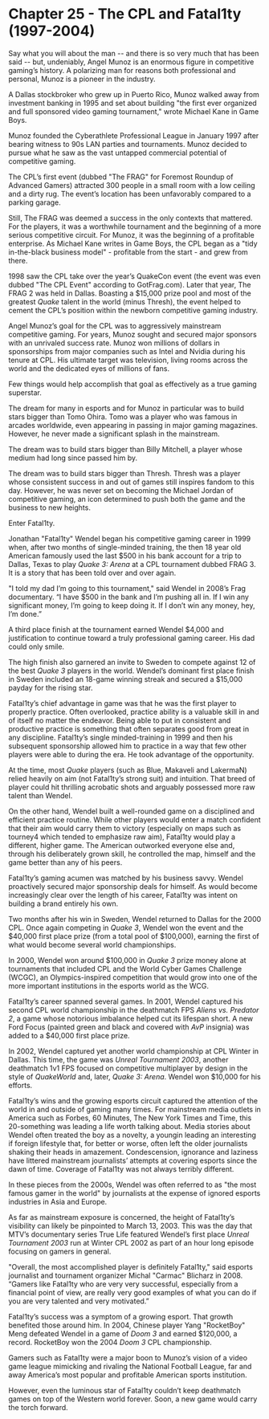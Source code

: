# Chapter 25 - The CPL and Fatal1ty (1997-2004)

Say what you will about the man -- and there is so very much that has been said -- but, undeniably, Angel Munoz is an enormous figure in competitive gaming’s history. A polarizing man for reasons both professional and personal, Munoz is a pioneer in the industry.

A Dallas stockbroker who grew up in Puerto Rico, Munoz walked away from investment banking in 1995 and set about building "the first ever organized and full sponsored video gaming tournament," wrote Michael Kane in Game Boys.

Munoz founded the Cyberathlete Professional League in January 1997 after bearing witness to 90s LAN parties and tournaments. Munoz decided to pursue what he saw as the vast untapped commercial potential of competitive gaming.

The CPL’s first event (dubbed "The FRAG" for Foremost Roundup of Advanced Gamers) attracted 300 people in a small room with a low ceiling and a dirty rug. The event’s location has been unfavorably compared to a parking garage. 

Still, The FRAG was deemed a success in the only contexts that mattered. For the players, it was a worthwhile tournament and the beginning of a more serious competitive circuit. For Munoz, it was the beginning of a profitable enterprise. As Michael Kane writes in Game Boys, the CPL began as a "tidy in-the-black business model" - profitable from the start - and grew from there.

1998 saw the CPL take over the year’s QuakeCon event (the event was even dubbed "The CPL Event" according to GotFrag.com). Later that year, The FRAG 2 was held in Dallas. Boasting a $15,000 prize pool and most of the greatest *Quake* talent in the world (minus Thresh), the event helped to cement the CPL’s position within the newborn competitive gaming industry.

Angel Munoz’s goal for the CPL was to aggressively mainstream competitive gaming. For years, Munoz sought and secured major sponsors with an unrivaled success rate. Munoz won millions of dollars in sponsorships from major companies such as Intel and Nvidia during his tenure at CPL. His ultimate target was television, living rooms across the world and the dedicated eyes of millions of fans. 

Few things would help accomplish that goal as effectively as a true gaming superstar. 

The dream for many in esports and for Munoz in particular was to build stars bigger than Tomo Ohira. Tomo was a player who was famous in arcades worldwide, even appearing in passing in major gaming magazines. However, he never made a significant splash in the mainstream.

The dream was to build stars bigger than Billy Mitchell, a player whose medium had long since passed him by.

The dream was to build stars bigger than Thresh. Thresh was a player whose consistent success in and out of games still inspires fandom to this day. However, he was never set on becoming the Michael Jordan of competitive gaming, an icon determined to push both the game and the business to new heights.

Enter Fatal1ty.

Jonathan "Fatal1ty" Wendel began his competitive gaming career in 1999 when, after two months of single-minded training, the then 18 year old American famously used the last $500 in his bank account for a trip to Dallas, Texas to play *Quake 3: Arena* at a CPL tournament dubbed FRAG 3. It is a story that has been told over and over again.

"I told my dad I’m going to this tournament," said Wendel in 2008’s Frag documentary. “I have $500 in the bank and I’m pushing all in. If I win any significant money, I’m going to keep doing it. If I don’t win any money, hey, I’m done.”

A third place finish at the tournament earned Wendel $4,000 and justification to continue toward a truly professional gaming career. His dad could only smile. 

The high finish also garnered an invite to Sweden to compete against 12 of the best *Quake 3* players in the world. Wendel’s dominant first place finish in Sweden included an 18-game winning streak and secured a $15,000 payday for the rising star.

Fatal1ty’s chief advantage in game was that he was the first player to properly practice. Often overlooked, practice ability is a valuable skill in and of itself no matter the endeavor. Being able to put in consistent and productive practice is something that often separates good from great in any discipline. Fatal1ty’s single minded-training in 1999 and then his subsequent sponsorship allowed him to practice in a way that few other players were able to during the era. He took advantage of the opportunity.

At the time, most *Quake* players (such as Blue, Makaveli and LakermaN) relied heavily on aim (not Fatal1ty’s strong suit) and intuition. That breed of player could hit thrilling acrobatic shots and arguably possessed more raw talent than Wendel.

On the other hand, Wendel built a well-rounded game on a disciplined and efficient practice routine. While other players would enter a match confident that their aim would carry them to victory (especially on maps such as tourney4 which tended to emphasize raw aim), Fatal1ty would play a different, higher game. The American outworked everyone else and, through his deliberately grown skill, he controlled the map, himself and the game better than any of his peers.

Fatal1ty’s gaming acumen was matched by his business savvy. Wendel proactively secured major sponsorship deals for himself. As would become increasingly clear over the length of his career, Fatal1ty was intent on building a brand entirely his own.

Two months after his win in Sweden, Wendel returned to Dallas for the 2000 CPL. Once again competing in *Quake 3*, Wendel won the event and the $40,000 first place prize (from a total pool of $100,000), earning the first of what would become several world championships.

In 2000, Wendel won around $100,000 in *Quake 3* prize money alone at tournaments that included CPL and the World Cyber Games Challenge (WCGC), an Olympics-inspired competition that would grow into one of the more important institutions in the esports world as the WCG.

Fatal1ty’s career spanned several games. In 2001, Wendel captured his second CPL world championship in the deathmatch FPS *Aliens vs. Predator 2*, a game whose notorious imbalance helped cut its lifespan short. A new Ford Focus (painted green and black and covered with *AvP* insignia) was added to a $40,000 first place prize.

In 2002, Wendel captured yet another world championship at CPL Winter in Dallas. This time, the game was *Unreal Tournament 2003*, another deathmatch 1v1 FPS focused on competitive multiplayer by design in the style of *QuakeWorld* and, later, *Quake 3: Arena*. Wendel won $10,000 for his efforts.

Fatal1ty’s wins and the growing esports circuit captured the attention of the world in and outside of gaming many times. For mainstream media outlets in America such as Forbes, 60 Minutes, The New York Times and Time, this 20-something was leading a life worth talking about. Media stories about Wendel often treated the boy as a novelty, a youngin leading an interesting if foreign lifestyle that, for better or worse, often left the older journalists shaking their heads in amazement. Condescension, ignorance and laziness have littered mainstream journalists’ attempts at covering esports since the dawn of time. Coverage of Fatal1ty was not always terribly different.

In these pieces from the 2000s, Wendel was often referred to as "the most famous gamer in the world" by journalists at the expense of ignored esports industries in Asia and Europe.

As far as mainstream exposure is concerned, the height of Fatal1ty’s visibility can likely be pinpointed to March 13, 2003. This was the day that MTV’s documentary series True Life featured Wendel’s first place *Unreal Tournament 2003* run at Winter CPL 2002 as part of an hour long episode focusing on gamers in general.

"Overall, the most accomplished player is definitely Fatal1ty," said esports journalist and tournament organizer Michal "Carmac" Blicharz in 2008. “Gamers like Fatal1ty who are very very successful, especially from a financial point of view, are really very good examples of what you can do if you are very talented and very motivated.”

Fatal1ty’s success was a symptom of a growing esport. That growth benefited those around him. In 2004, Chinese player Yang "RocketBoy" Meng defeated Wendel in a game of *Doom 3* and earned $120,000, a record. RocketBoy won the 2004 *Doom 3* CPL championship.

Gamers such as Fatal1ty were a major boon to Munoz’s vision of a video game league mimicking and rivaling the National Football League, far and away America’s most popular and profitable American sports institution.

However, even the luminous star of Fatal1ty couldn’t keep deathmatch games on top of the Western world forever. Soon, a new game would carry the torch forward.